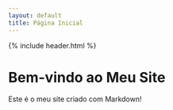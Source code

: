 ```yaml
---
layout: default
title: Página Inicial
---
```


{% include header.html %}

# Bem-vindo ao Meu Site

Este é o meu site criado com Markdown!

